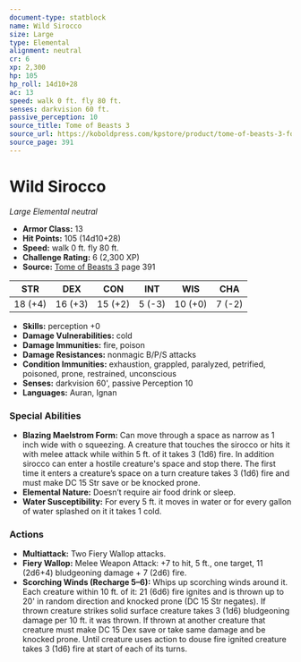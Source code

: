 ```yaml
---
document-type: statblock
name: Wild Sirocco
size: Large
type: Elemental
alignment: neutral
cr: 6
xp: 2,300
hp: 105
hp_roll: 14d10+28
ac: 13
speed: walk 0 ft. fly 80 ft.
senses: darkvision 60 ft. 
passive_perception: 10
source_title: Tome of Beasts 3
source_url: https://koboldpress.com/kpstore/product/tome-of-beasts-3-for-5th-edition/
source_page: 391
---
```


# Wild Sirocco

*Large* *Elemental* *neutral*

- **Armor Class:** 13
- **Hit Points:** 105 (14d10+28)
- **Speed:** walk 0 ft. fly 80 ft.
- **Challenge Rating:** 6 (2,300 XP)
- **Source:** [Tome of Beasts 3](https://koboldpress.com/kpstore/product/tome-of-beasts-3-for-5th-edition/) page 391

| STR | DEX | CON | INT | WIS | CHA |
| --- | --- | --- | --- | --- | --- |
| 18 (+4) | 16 (+3) | 15 (+2) | 5 (-3) | 10 (+0) | 7 (-2) |

- **Skills:** perception +0
- **Damage Vulnerabilities:** cold
- **Damage Immunities:** fire, poison
- **Damage Resistances:** nonmagic B/P/S attacks
- **Condition Immunities:** exhaustion, grappled, paralyzed, petrified, poisoned, prone, restrained, unconscious
- **Senses:** darkvision 60', passive Perception 10
- **Languages:** Auran, Ignan

### Special Abilities

- **Blazing Maelstrom Form:** Can move through a space as narrow as 1 inch wide with o squeezing. A creature that touches the sirocco or hits it with melee attack while within 5 ft. of it takes 3 (1d6) fire. In addition sirocco can enter a hostile creature's space and stop there. The first time it enters a creature’s space on a turn creature takes 3 (1d6) fire and must make DC 15 Str save or be knocked prone.
- **Elemental Nature:** Doesn’t require air food drink or sleep.
- **Water Susceptibility:** For every 5 ft. it moves in water or for every gallon of water splashed on it it takes 1 cold.

### Actions

- **Multiattack:** Two Fiery Wallop attacks.
- **Fiery Wallop:** Melee Weapon Attack: +7 to hit, 5 ft., one target, 11 (2d6+4) bludgeoning damage + 7 (2d6) fire.
- **Scorching Winds (Recharge 5–6):** Whips up scorching winds around it. Each creature within 10 ft. of it: 21 (6d6) fire ignites and is thrown up to 20' in random direction and knocked prone (DC 15 Str negates). If thrown creature strikes solid surface creature takes 3 (1d6) bludgeoning damage per 10 ft. it was thrown. If thrown at another creature that creature must make DC 15 Dex save or take same damage and be knocked prone. Until creature uses action to douse fire ignited creature takes 3 (1d6) fire at start of each of its turns.
